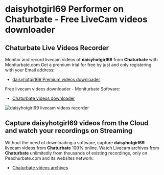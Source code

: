 # daisyhotgirl69 Performer on Chaturbate - Free LiveCam videos downloader

## Chaturbate Live Videos Recorder

Monitor and record livecam videos of **daisyhotgirl69** from **Chaturbate** with Moniturbate.com
Get a premium trial for free by just and only registering with your Email address:
* [daisyhotgirl69 Premium videos downloader](https://moniturbate.com/request-demo-licence-key.html)

Free livecam videos downloader - Moniturbate Software:
* [Chaturbate videos downloader](https://moniturbate.com/moniturbate-download-software.html)

![daisyhotgirl69 livecam videos recorder](https://peachurnet.com/templates/moniturbate-software.png)


## Capture daisyhotgirl69 videos from the Cloud and watch your recordings on Streaming

Without the need of downloading a software, capture **daisyhotgirl69** livecam videos from **Chaturbate** 100% online.
Watch Livecam archives from **Chaturbate** unlimitedly from thousands of existing recordings, only on Peachurbate.com and its websites network:
* [Chaturbate videos archives](https://peachurnet.com/)